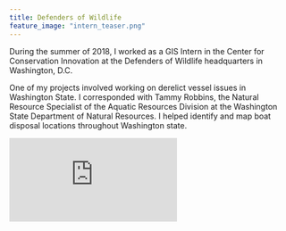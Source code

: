 ```yaml
---
title: Defenders of Wildlife
feature_image: "intern_teaser.png"
---
```


During the summer of 2018, I worked as a GIS Intern in the Center for Conservation Innovation
at the Defenders of Wildlife headquarters in Washington, D.C.

One of my projects involved working on derelict vessel issues in Washington State.
I corresponded with Tammy Robbins, the Natural Resource Specialist of the Aquatic Resources Division
at the Washington State Department of Natural Resources.
I helped identify and map boat disposal locations throughout Washington state.

![Alt Text](https://github.com/chricha1/chricha1.github.io/blob/master/Internship1/Cook_Inlet_oilposter.pdf)
